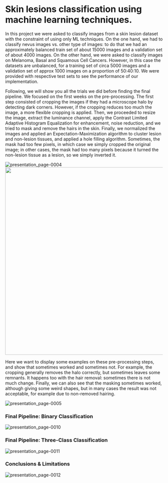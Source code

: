 
# Skin lesions classification using machine learning techniques. 

In this project we were asked to classify images from a skin lesion dataset with the constraint of using only ML techniques. On the one hand, we had to classify nevus images vs. other type of images: to do that we had an approximately balanced train set of about 15000 images and a validation set of about 4000 images. On the other hand, we were asked to classify images on Melanoma, Basal and Squamous Cell Cancers. However, in this case the datasets are unbalanced, for a training set of circa 5000 images and a validation set of approx 1000 images on a proportion of 50:40:10. We were provided with respective test sets to see the performance of our implementation.

Following, we will show you all the trials we did before finding the final pipeline. We focused on the first weeks on the pre-processing. The first step consisted of cropping the images if they had a microscope halo by detecting dark corners. However, if the cropping reduces too much the image, a more flexible cropping is applied. Then, we proceeded to resize the image, extract the luminance channel, apply the Contrast Limited Adaptive Histogram Equalization for enhancement, noise reduction, and we tried to mask and remove the hairs in the skin. Finally, we normalized the images and applied an Expectation-Maximization algorithm to cluster lesion and non-lesion tissues, and applied a hole filling algorithm. Sometimes, the mask had too few pixels, in which case we simply cropped the original image; in other cases, the mask had too many pixels because it turned the non-lesion tissue as a lesion, so we simply inverted it.

![presentation_page-0004](https://github.com/amina-bzd/melanoma_classification/assets/57720297/07f19198-ba4f-4d0d-8868-a9f3cc03c42e) 
<img src="https://github.com/amina-bzd/melanoma_classification/assets/57720297/07f19198-ba4f-4d0d-8868-a9f3cc03c42e" width="800" height="600" />

Here we want to display some examples on these pre-processing steps, and show that sometimes worked and sometimes not. For example, the cropping generally removes the halo correctly, but sometimes leaves some remnants. It happens too with the hair removal: sometimes there is not much change. Finally, we can also see that the masking sometimes worked, although giving some weird shapes, but in many cases the result was not acceptable, for example due to non-removed hairing.

![presentation_page-0005](https://github.com/amina-bzd/melanoma_classification/assets/57720297/620fd6a8-7716-49d0-ac3e-5bfd05452a3a)

### Final Pipeline: Binary Classification

![presentation_page-0010](https://github.com/amina-bzd/melanoma_classification/assets/57720297/eb4c9f92-552b-4b48-9ee3-140a4371c14f)

### Final Pipeline: Three-Class Classification

![presentation_page-0011](https://github.com/amina-bzd/melanoma_classification/assets/57720297/2267cdcf-db6d-4fc9-b82a-350ba66e4605)


### Conclusions & Limitations

![presentation_page-0012](https://github.com/amina-bzd/melanoma_classification/assets/57720297/dd85abe1-ecaa-427e-854f-df875896b675)










